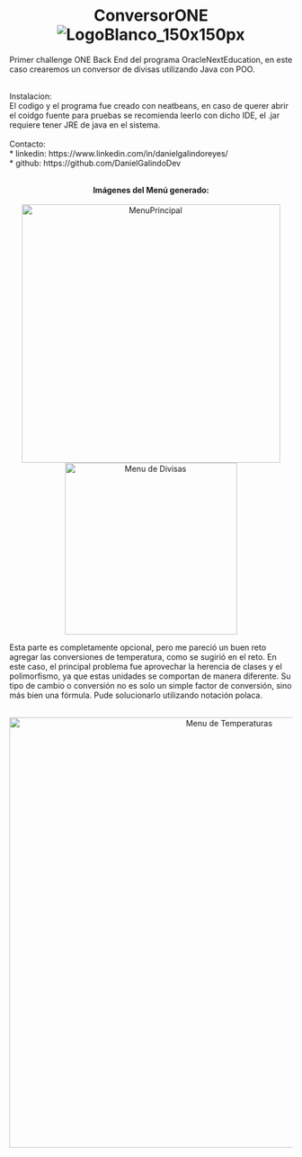 <h1 align="center">
  <b>ConversorONE</b>
  <br>
  <img alt="LogoBlanco_150x150px" src="https://github.com/DanielGalindoDev/ConversorONE/assets/129880574/51779aa3-89d0-4492-91c8-d4aa5ef24fa9">
</h1>
<p>  
Primer challenge ONE Back End del programa OracleNextEducation, en este caso crearemos un conversor de divisas utilizando Java con POO.
</p>
<br>Instalacion:<br>
El codigo y el programa fue creado con neatbeans, en caso de querer abrir el coidgo fuente para pruebas se recomienda leerlo con dicho IDE, el .jar requiere tener JRE de java en el sistema.
<br><br>Contacto:<br>
 *      linkedin: https://www.linkedin.com/in/danielgalindoreyes/<br>
 *      github: https://github.com/DanielGalindoDev<br><br>


<p align="center">
  <b>Imágenes del Menú generado:</b>
  <br><br>
  <img width="460" alt="MenuPrincipal" src="https://github.com/DanielGalindoDev/ConversorONE/assets/129880574/aba4bda8-401a-4f26-a3fc-23d6e0dc8088">
  <img width="306" alt="Menu de Divisas" src="https://github.com/DanielGalindoDev/ConversorONE/assets/129880574/d4929187-49e5-4306-b225-b701a89818bf">
</p>
<p>
Esta parte es completamente opcional, pero me pareció un buen reto agregar las conversiones de temperatura, como se sugirió en el reto. En este caso, el principal problema fue aprovechar la herencia de clases y el polimorfismo, ya que estas unidades se comportan de manera diferente. Su tipo de cambio o conversión no es solo un simple factor de conversión, sino más bien una fórmula. Pude solucionarlo utilizando notación polaca.
<br><br>
</p>
<p align="center">
<img width="766" alt="Menu de Temperaturas" src="https://github.com/DanielGalindoDev/ConversorONE/assets/129880574/01038034-424e-422c-8f1c-49c33206f4b4">
</p>
